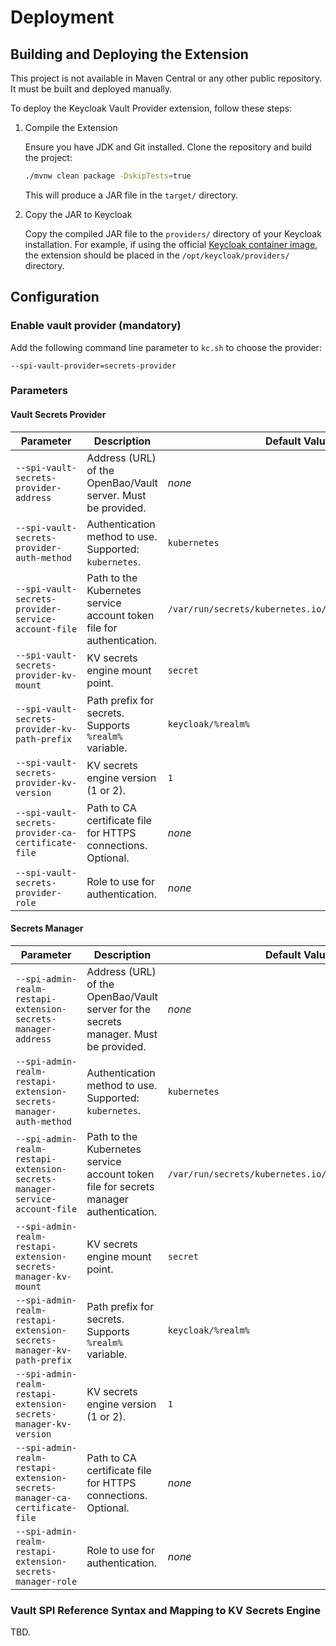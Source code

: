 # Deployment

## Building and Deploying the Extension

This project is not available in Maven Central or any other public repository.
It must be built and deployed manually.

To deploy the Keycloak Vault Provider extension, follow these steps:

1. Compile the Extension

   Ensure you have JDK and Git installed. Clone the repository and build the project:

   ```bash
   ./mvnw clean package -DskipTests=true
   ```

   This will produce a JAR file in the `target/` directory.

2. Copy the JAR to Keycloak

   Copy the compiled JAR file to the `providers/` directory of your Keycloak installation.
   For example, if using the official [Keycloak container image](https://www.keycloak.org/server/containers), the extension should be placed in the `/opt/keycloak/providers/` directory.

## Configuration

### Enable vault provider (mandatory)

Add the following command line parameter to `kc.sh` to choose the provider:

```
--spi-vault-provider=secrets-provider
```

### Parameters

#### Vault Secrets Provider

| Parameter | Description | Default Value |
|-----------|-------------|--------------|
| `--spi-vault-secrets-provider-address` | Address (URL) of the OpenBao/Vault server. Must be provided. | _none_ |
| `--spi-vault-secrets-provider-auth-method` | Authentication method to use. Supported: `kubernetes`. | `kubernetes` |
| `--spi-vault-secrets-provider-service-account-file` | Path to the Kubernetes service account token file for authentication. | `/var/run/secrets/kubernetes.io/serviceaccount/token` |
| `--spi-vault-secrets-provider-kv-mount` | KV secrets engine mount point. | `secret` |
| `--spi-vault-secrets-provider-kv-path-prefix` | Path prefix for secrets. Supports `%realm%` variable. | `keycloak/%realm%` |
| `--spi-vault-secrets-provider-kv-version` | KV secrets engine version (1 or 2). | `1` |
| `--spi-vault-secrets-provider-ca-certificate-file` | Path to CA certificate file for HTTPS connections. Optional. | _none_ |
| `--spi-vault-secrets-provider-role` | Role to use for authentication. | _none_  |

#### Secrets Manager

| Parameter | Description | Default Value |
|-----------|-------------|--------------|
| `--spi-admin-realm-restapi-extension-secrets-manager-address` | Address (URL) of the OpenBao/Vault server for the secrets manager. Must be provided. | _none_ |
| `--spi-admin-realm-restapi-extension-secrets-manager-auth-method` | Authentication method to use. Supported: `kubernetes`. | `kubernetes` |
| `--spi-admin-realm-restapi-extension-secrets-manager-service-account-file` | Path to the Kubernetes service account token file for secrets manager authentication. | `/var/run/secrets/kubernetes.io/serviceaccount/token` |
| `--spi-admin-realm-restapi-extension-secrets-manager-kv-mount` | KV secrets engine mount point. | `secret` |
| `--spi-admin-realm-restapi-extension-secrets-manager-kv-path-prefix` | Path prefix for secrets. Supports `%realm%` variable. | `keycloak/%realm%` |
| `--spi-admin-realm-restapi-extension-secrets-manager-kv-version` | KV secrets engine version (1 or 2). | `1` |
| `--spi-admin-realm-restapi-extension-secrets-manager-ca-certificate-file` | Path to CA certificate file for HTTPS connections. Optional. | _none_ |
| `--spi-admin-realm-restapi-extension-secrets-manager-role` | Role to use for authentication. | _none_ |


### Vault SPI Reference Syntax and Mapping to KV Secrets Engine

TBD.
